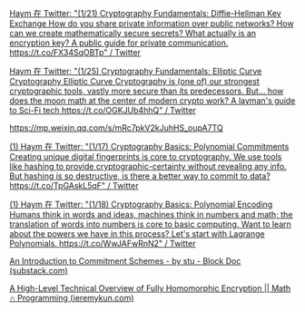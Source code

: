 [Haym 在 Twitter: "(1/21) Cryptography Fundamentals: Diffie-Hellman Key Exchange How do you share private information over public networks? How can we create mathematically secure secrets? What actually is an encryption key? A public guide for private communication. https://t.co/FX34SqOBTp" / Twitter](https://twitter.com/SalomonCrypto/status/1580388773937881093)

[Haym 在 Twitter: "(1/25) Cryptography Fundamentals: Elliptic Curve Cryptography Elliptic Curve Cryptography is (one of) our strongest cryptographic tools, vastly more secure than its predecessors. But... how does the moon math at the center of modern crypto work? A layman's guide to Sci-Fi tech https://t.co/OGKJUb4hhQ" / Twitter](https://twitter.com/SalomonCrypto/status/1580677281474699264)

https://mp.weixin.qq.com/s/mRc7pkV2kJuhHS_oupA7TQ

[(1) Haym 在 Twitter: "(1/17) Cryptography Basics: Polynomial Commitments Creating unique digital fingerprints is core to cryptography. We use tools like hashing to provide cryptographic-certainty without revealing any info. But hashing is so destructive, is there a better way to commit to data? https://t.co/TpGAskL5qF" / Twitter](https://twitter.com/SalomonCrypto/status/1581462447491194880)

[(1) Haym 在 Twitter: "(1/18) Cryptography Basics: Polynomial Encoding Humans think in words and ideas, machines think in numbers and math; the translation of words into numbers is core to basic computing. Want to learn about the powers we have in this process? Let's start with Lagrange Polynomials. https://t.co/WwJAFwRnN2" / Twitter](https://twitter.com/SalomonCrypto/status/1581314867243327489)

[An Introduction to Commitment Schemes - by stu - Block Doc (substack.com)](https://blockdoc.substack.com/p/an-introduction-to-commitment-schemes?utm_source=twitter&sd=pf)

[A High-Level Technical Overview of Fully Homomorphic Encryption || Math ∩ Programming (jeremykun.com)](https://www.jeremykun.com/2024/05/04/fhe-overview/)

